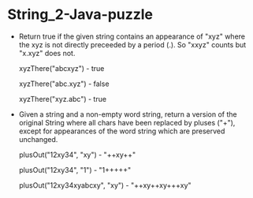 # String_2-Java-puzzle

- Return true if the given string contains an appearance of "xyz" 
where the xyz is not directly preceeded by a period (.). 
So "xxyz" counts but "x.xyz" does not.


  xyzThere("abcxyz")  - true
  
  xyzThere("abc.xyz") - false
  
  xyzThere("xyz.abc") - true
  
  
  

- Given a string and a non-empty word string, return a version of the original 
String where all chars have been replaced by pluses ("+"), 
except for appearances of the word string which are preserved unchanged.

  plusOut("12xy34", "xy") 		  - "++xy++"

  plusOut("12xy34", "1") 			  - "1+++++"

  plusOut("12xy34xyabcxy", "xy") 	- "++xy++xy+++xy"

